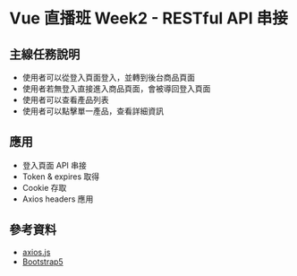 # Vue 直播班 Week2 - RESTful API 串接
## 主線任務說明
* 使用者可以從登入頁面登入，並轉到後台商品頁面
* 使用者若無登入直接進入商品頁面，會被導回登入頁面
* 使用者可以查看產品列表
* 使用者可以點擊單一產品，查看詳細資訊

## 應用
* 登入頁面 API 串接
* Token & expires 取得
* Cookie 存取
* Axios headers 應用

## 參考資料
* [axios.js](https://github.com/axios/axios)
* [Bootstrap5](https://bootstrap5.hexschool.com/docs/5.1/getting-started/introduction/)
